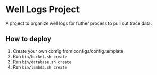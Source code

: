 # Well Logs Project
A project to organize well logs for futher process to pull out trace data.

## How to deploy
1. Create your own config from configs/config.template
2. Run `bin/bucket.sh create`
3. Run `bin/database.sh create`
4. Run `bin/lambda.sh create`